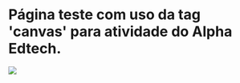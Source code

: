 <h1> Página teste com uso da tag 'canvas' para atividade do Alpha Edtech.</h1>
<img src=https://user-images.githubusercontent.com/103662099/167317763-357d6d23-f36a-43f7-a369-e1f72a00ef59.svg>
</img>